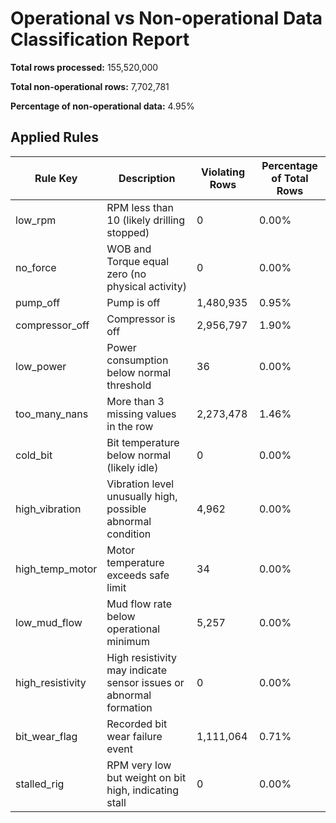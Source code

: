 # Operational vs Non-operational Data Classification Report

**Total rows processed:** 155,520,000

**Total non-operational rows:** 7,702,781

**Percentage of non-operational data:** 4.95%

## Applied Rules

| Rule Key | Description | Violating Rows | Percentage of Total Rows |
|----------|-------------|----------------|--------------------------|
| low_rpm | RPM less than 10 (likely drilling stopped) | 0 | 0.00% |
| no_force | WOB and Torque equal zero (no physical activity) | 0 | 0.00% |
| pump_off | Pump is off | 1,480,935 | 0.95% |
| compressor_off | Compressor is off | 2,956,797 | 1.90% |
| low_power | Power consumption below normal threshold | 36 | 0.00% |
| too_many_nans | More than 3 missing values in the row | 2,273,478 | 1.46% |
| cold_bit | Bit temperature below normal (likely idle) | 0 | 0.00% |
| high_vibration | Vibration level unusually high, possible abnormal condition | 4,962 | 0.00% |
| high_temp_motor | Motor temperature exceeds safe limit | 34 | 0.00% |
| low_mud_flow | Mud flow rate below operational minimum | 5,257 | 0.00% |
| high_resistivity | High resistivity may indicate sensor issues or abnormal formation | 0 | 0.00% |
| bit_wear_flag | Recorded bit wear failure event | 1,111,064 | 0.71% |
| stalled_rig | RPM very low but weight on bit high, indicating stall | 0 | 0.00% |